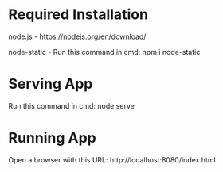 # Required Installation
node.js - https://nodejs.org/en/download/

node-static - Run this command in cmd: npm i node-static


# Serving App
Run this command in cmd: node serve


# Running App
Open a browser with this URL: http://localhost:8080/index.html
